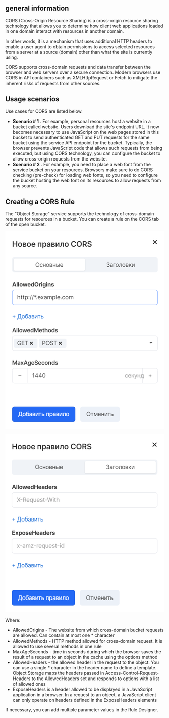 ## general information

CORS (Cross-Origin Resource Sharing) is a cross-origin resource sharing technology that allows you to determine how client web applications loaded in one domain interact with resources in another domain.

In other words, it is a mechanism that uses additional HTTP headers to enable a user agent to obtain permissions to access selected resources from a server at a source (domain) other than what the site is currently using.

CORS supports cross-domain requests and data transfer between the browser and web servers over a secure connection. Modern browsers use CORS in API containers such as XMLHttpRequest or Fetch to mitigate the inherent risks of requests from other sources.

## Usage scenarios

Use cases for CORS are listed below.

- **Scenario # 1** . For example, personal resources host a website in a bucket called website. Users download the site's endpoint URL. It now becomes necessary to use JavaScript on the web pages stored in this bucket to send authenticated GET and PUT requests for the same bucket using the service API endpoint for the bucket. Typically, the browser prevents JavaScript code that allows such requests from being executed, but using CORS technology, you can configure the bucket to allow cross-origin requests from the website.
- **Scenario # 2** . For example, you need to place a web font from the service bucket on your resources. Browsers make sure to do CORS checking (pre-check) for loading web fonts, so you need to configure the bucket hosting the web font on its resources to allow requests from any source.

## Creating a CORS Rule

The "Object Storage" service supports the technology of cross-domain requests for resources in a bucket. You can create a rule on the CORS tab of the open bucket.

![](./assets/1598060720120-1598060720120.png)

![](./assets/1598060751673-1598060751673.png)

Where:

- AllowedOrigins - The website from which cross-domain bucket requests are allowed. Can contain at most one \* character
- AllowedMethods - HTTP method allowed for cross-domain request. It is allowed to use several methods in one rule
- MaxAgeSeconds - time in seconds during which the browser saves the result of a request to an object in the cache using the options method
- AllowedHeaders - the allowed header in the request to the object. You can use a single \* character in the header name to define a template. Object Storage maps the headers passed in Access-Control-Request-Headers to the AllowedHeaders set and responds to options with a list of allowed ones
- ExposeHeaders is a header allowed to be displayed in a JavaScript application in a browser. In a request to an object, a JavaScript client can only operate on headers defined in the ExposeHeaders elements

If necessary, you can add multiple parameter values in the Rule Designer.
